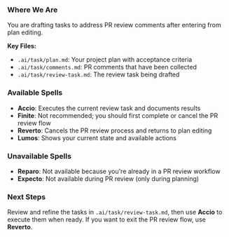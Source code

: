 ### Where We Are
You are drafting tasks to address PR review comments after entering from plan editing.

**Key Files:**
- `.ai/task/plan.md`: Your project plan with acceptance criteria
- `.ai/task/comments.md`: PR comments that have been collected
- `.ai/task/review-task.md`: The review task being drafted

### Available Spells
- **Accio**: Executes the current review task and documents results
- **Finite**: Not recommended; you should first complete or cancel the PR review flow
- **Reverto**: Cancels the PR review process and returns to plan editing
- **Lumos**: Shows your current state and available actions

### Unavailable Spells
- **Reparo**: Not available because you're already in a PR review workflow
- **Expecto**: Not available during PR review (only during planning)

### Next Steps
Review and refine the tasks in `.ai/task/review-task.md`, then use **Accio** to execute them when ready. If you want to exit the PR review flow, use **Reverto**.